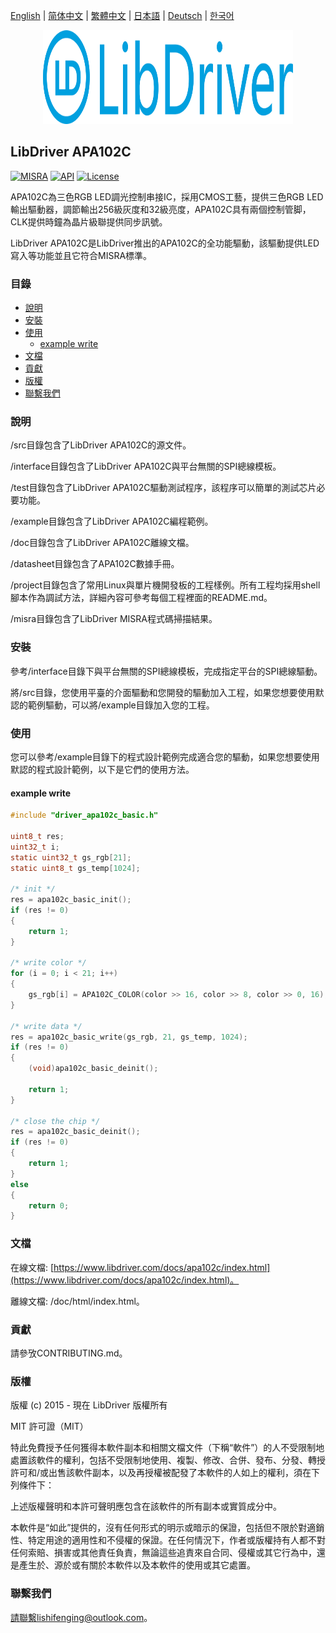[English](/README.md) | [ 简体中文](/README_zh-Hans.md) | [繁體中文](/README_zh-Hant.md) | [日本語](/README_ja.md) | [Deutsch](/README_de.md) | [한국어](/README_ko.md)

<div align=center>
<img src="/doc/image/logo.svg" width="400" height="150"/>
</div>

## LibDriver APA102C

[![MISRA](https://img.shields.io/badge/misra-compliant-brightgreen.svg)](/misra/README.md) [![API](https://img.shields.io/badge/api-reference-blue.svg)](https://www.libdriver.com/docs/apa102c/index.html) [![License](https://img.shields.io/badge/license-MIT-brightgreen.svg)](/LICENSE)

APA102C為三色RGB LED調光控制串接IC，採用CMOS工藝，提供三色RGB LED輸出驅動器，調節輸出256級灰度和32級亮度，APA102C具有兩個控制管脚，CLK提供時鐘為晶片級聯提供同步訊號。

LibDriver APA102C是LibDriver推出的APA102C的全功能驅動，該驅動提供LED寫入等功能並且它符合MISRA標準。

### 目錄

  - [說明](#說明)
  - [安裝](#安裝)
  - [使用](#使用)
    - [example write](#example-write)
  - [文檔](#文檔)
  - [貢獻](#貢獻)
  - [版權](#版權)
  - [聯繫我們](#聯繫我們)

### 說明

/src目錄包含了LibDriver APA102C的源文件。

/interface目錄包含了LibDriver APA102C與平台無關的SPI總線模板。

/test目錄包含了LibDriver APA102C驅動測試程序，該程序可以簡單的測試芯片必要功能。

/example目錄包含了LibDriver APA102C編程範例。

/doc目錄包含了LibDriver APA102C離線文檔。

/datasheet目錄包含了APA102C數據手冊。

/project目錄包含了常用Linux與單片機開發板的工程樣例。所有工程均採用shell腳本作為調試方法，詳細內容可參考每個工程裡面的README.md。

/misra目錄包含了LibDriver MISRA程式碼掃描結果。

### 安裝

參考/interface目錄下與平台無關的SPI總線模板，完成指定平台的SPI總線驅動。

將/src目錄，您使用平臺的介面驅動和您開發的驅動加入工程，如果您想要使用默認的範例驅動，可以將/example目錄加入您的工程。

### 使用

您可以參考/example目錄下的程式設計範例完成適合您的驅動，如果您想要使用默認的程式設計範例，以下是它們的使用方法。

#### example write

```C
#include "driver_apa102c_basic.h"

uint8_t res;
uint32_t i;
static uint32_t gs_rgb[21]; 
static uint8_t gs_temp[1024];

/* init */
res = apa102c_basic_init();
if (res != 0)
{
    return 1;
}

/* write color */
for (i = 0; i < 21; i++)
{
    gs_rgb[i] = APA102C_COLOR(color >> 16, color >> 8, color >> 0, 16);
}

/* write data */
res = apa102c_basic_write(gs_rgb, 21, gs_temp, 1024);
if (res != 0)
{
    (void)apa102c_basic_deinit();

    return 1;
}

/* close the chip */
res = apa102c_basic_deinit();
if (res != 0)
{
    return 1;
}
else
{
    return 0;
}
```

### 文檔

在線文檔: [https://www.libdriver.com/docs/apa102c/index.html](https://www.libdriver.com/docs/apa102c/index.html)。

離線文檔: /doc/html/index.html。

### 貢獻

請參攷CONTRIBUTING.md。

### 版權

版權 (c) 2015 - 現在 LibDriver 版權所有

MIT 許可證（MIT）

特此免費授予任何獲得本軟件副本和相關文檔文件（下稱“軟件”）的人不受限制地處置該軟件的權利，包括不受限制地使用、複製、修改、合併、發布、分發、轉授許可和/或出售該軟件副本，以及再授權被配發了本軟件的人如上的權利，須在下列條件下：

上述版權聲明和本許可聲明應包含在該軟件的所有副本或實質成分中。

本軟件是“如此”提供的，沒有任何形式的明示或暗示的保證，包括但不限於對適銷性、特定用途的適用性和不侵權的保證。在任何情況下，作者或版權持有人都不對任何索賠、損害或其他責任負責，無論這些追責來自合同、侵權或其它行為中，還是產生於、源於或有關於本軟件以及本軟件的使用或其它處置。

### 聯繫我們

請聯繫lishifenging@outlook.com。